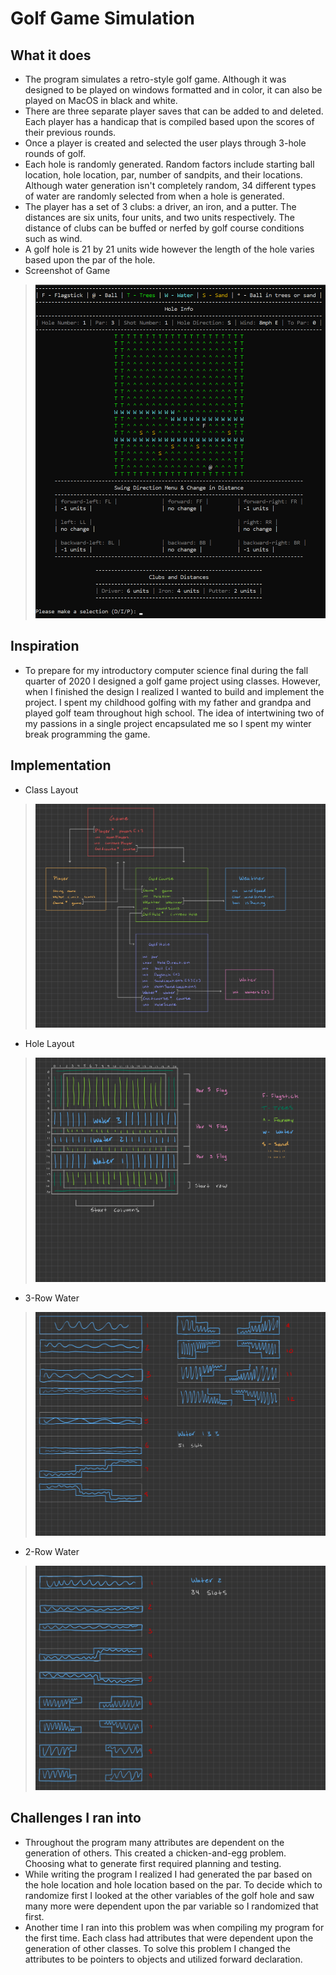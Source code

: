 # Golf Game Simulation

## What it does
* The program simulates a retro-style golf game. Although it was designed to be played on windows formatted and in color, it can also be played on MacOS in black and white.
* There are three separate player saves that can be added to and deleted. 
Each player has a handicap that is compiled based upon the scores of their previous rounds. 
* Once a player is created and selected the user plays through 3-hole rounds of golf. 
* Each hole is randomly generated. Random factors include starting ball location, hole location, par, number of sandpits, and their locations. 
Although water generation isn't completely random, 34 different types of water are randomly selected from when a hole is generated. 
* The player has a set of 3 clubs: a driver, an iron, and a putter. The distances are six units, four units, and two units respectively. 
The distance of clubs can be buffed or nerfed by golf course conditions such as wind.
* A golf hole is 21 by 21 units wide however the length of the hole varies based upon the par of the hole.
* Screenshot of Game
> ![alt text](https://github.com/ajwitt212/Golf-Game-Simulation/blob/assets/Golf%20Game%20Screenshot.PNG)
## Inspiration
* To prepare for my introductory computer science final during the fall quarter of 2020 I designed a golf game project using classes. 
However, when I finished the design I realized I wanted to build and implement the project. 
I spent my childhood golfing with my father and grandpa and played golf team throughout high school. 
The idea of intertwining two of my passions in a single project encapsulated me so I spent my winter break programming the game. 

## Implementation
- Class Layout
> ![alt text](https://github.com/ajwitt212/Golf-Game-Simulation/blob/assets/Class%20Layout.jpeg)
- Hole Layout
> ![alt text](https://github.com/ajwitt212/Golf-Game-Simulation/blob/assets/GolfHole%20Layout.jpeg)
- 3-Row Water
> ![alt text](https://github.com/ajwitt212/Golf-Game-Simulation/blob/assets/Water3.jpeg)
- 2-Row Water
> ![alt text](https://github.com/ajwitt212/Golf-Game-Simulation/blob/assets/Water2.jpeg)

## Challenges I ran into
* Throughout the program many attributes are dependent on the generation of others. This created a chicken-and-egg problem. Choosing what to generate first required planning and testing.
* While writing the program I realized I had generated the par based on the hole location and hole location based on the par. To decide which to randomize first I looked at the other variables of the golf hole and saw many more were dependent upon the par variable so I randomized that first.
* Another time I ran into this problem was when compiling my program for the first time. Each class had attributes that were dependent upon the generation of other classes. 
To solve this problem I changed the attributes to be pointers to objects and utilized forward declaration.
